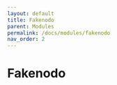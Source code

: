 ```yaml
---
layout: default
title: Fakenodo
parent: Modules
permalink: /docs/modules/fakenodo
nav_order: 2
---
```


# Fakenodo
